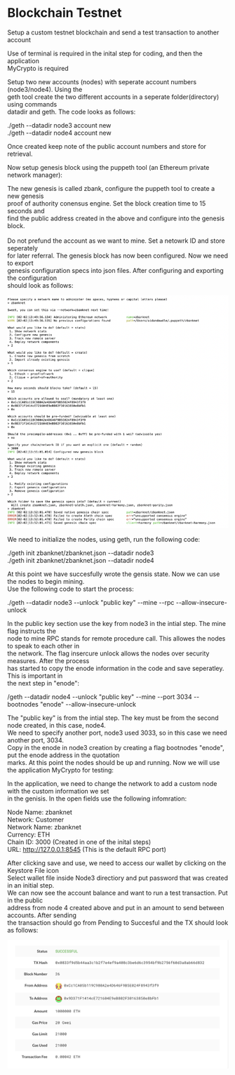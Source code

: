 # Blockchain Testnet

Setup a custom testnet blockchain and send a test transaction to another account<br>

Use of terminal is required in the inital step for coding, and then the application<br> 
MyCrypto is required<br>

Setup two new accounts (nodes) with seperate account numbers (node3/node4).  Using the<br> 
geth tool create the two different accounts in a seperate folder(directory) using commands<br>
datadir and geth.  The code looks as follows:<br>

./geth --datadir node3 account new<br>
./geth --datadir node4 account new<br>

Once created keep note of the public account numbers and store for retrieval.<br>

Now setup genesis block using the puppeth tool (an Ethereum private network manager):<br>

The new genesis is called zbank, configure the puppeth tool to create a new genesis<br>
proof of authority conensus engine.  Set the block creation time to 15 seconds and <br>
find the public address created in the above and configure into the genesis block.<br>  
Do not prefund the account as we want to mine.  Set a netowrk ID and store seperately<br>
for later referral.  The genesis block has now been configured.  Now we need to export<br>
genesis configuration specs into json files.  After configuring and exporting the configuration<br>
should look as follows:<br>

![zbanknet_config](https://github.com/dowdlea86/blockchain_testnet/blob/main/Screenshots/zbanknet_config.png)

We need to initialize the nodes, using geth, run the following code:<br>

./geth init zbanknet/zbanknet.json --datadir node3<br> 
./geth init zbanknet/zbanknet.json --datadir node4<br> 

At this point we have succesfully wrote the gensis state.  Now we can use the nodes to begin mining.<br>
Use the following code to start the process:<br>

./geth --datadir node3 --unlock "public key" --mine --rpc --allow-insecure-unlock<br>

In the public key section use the key from node3 in the intial step.  The mine flag instructs the<br> 
node to mine RPC stands for remote procedure call. This allowes the nodes to speak to each other in<br> 
the network.  The flag insercure unlock allows the nodes over security measures. After the process<br>
has started to copy the enode information in the code and save seperatley.  This is important in<br> 
the next step in "enode":<br>  

/geth --datadir node4 --unlock "public key" --mine --port 3034 --bootnodes "enode" --allow-insecure-unlock<br>

The "public key" is from the intial step.  The key must be from the second node created, in this case, node4.<br>
We need to specify another port, node3 used 3033, so in this case we need another port, 3034.<br>
Copy in the enode in node3 creation by creating a flag bootnodes "enode", put the enode address in the quotation<br>
marks. At this point the nodes should be up and running.  Now we will use the application MyCrypto for testing:<br>

In the application, we need to change the network to add a custom node with the custom information we set<br>
in the genisis.  In the open fields use the following infomration:<br>

Node Name: zbanknet<br>
Network: Customer<br>
Network Name: zbanknet<br>
Currency: ETH<br>
Chain ID: 3000 (Created in one of the inital steps)<br>
URL: http://127.0.0.1:8545 (This is the default RPC port)<br>

After clicking save and use, we need to access our wallet by clicking on the Keystore File icon<br>
Select wallet file inside Node3 directiory and put password that was created in an initial step.<br>
We can now see the account balance and want to run a test transaction.  Put in the public <br>
address from node 4 created above and put in an amount to send between accounts.  After sending<br>
the transaction should go from Pending to Succesful and the TX should look as follows:<br>

![transaction](https://github.com/dowdlea86/blockchain_testnet/blob/main/Screenshots/transaction.png)



